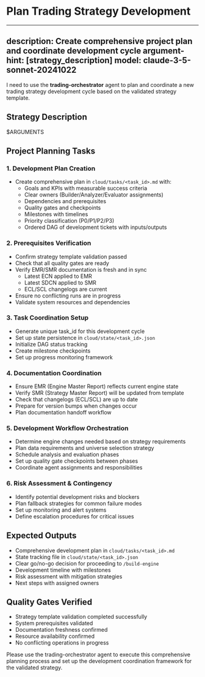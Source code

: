 # Plan Trading Strategy Development

---
description: Create comprehensive project plan and coordinate development cycle
argument-hint: [strategy_description]
model: claude-3-5-sonnet-20241022
---

I need to use the **trading-orchestrator** agent to plan and coordinate a new trading strategy development cycle based on the validated strategy template.

## Strategy Description
$ARGUMENTS

## Project Planning Tasks

### 1. **Development Plan Creation**
- Create comprehensive plan in `cloud/tasks/<task_id>.md` with:
  - Goals and KPIs with measurable success criteria
  - Clear owners (Builder/Analyzer/Evaluator assignments)
  - Dependencies and prerequisites
  - Quality gates and checkpoints
  - Milestones with timelines
  - Priority classification (P0/P1/P2/P3)
  - Ordered DAG of development tickets with inputs/outputs

### 2. **Prerequisites Verification**
- Confirm strategy template validation passed
- Check that all quality gates are ready
- Verify EMR/SMR documentation is fresh and in sync
  - Latest ECN applied to EMR
  - Latest SDCN applied to SMR
  - ECL/SCL changelogs are current
- Ensure no conflicting runs are in progress
- Validate system resources and dependencies

### 3. **Task Coordination Setup**
- Generate unique task_id for this development cycle
- Set up state persistence in `cloud/state/<task_id>.json`
- Initialize DAG status tracking
- Create milestone checkpoints
- Set up progress monitoring framework

### 4. **Documentation Coordination**
- Ensure EMR (Engine Master Report) reflects current engine state
- Verify SMR (Strategy Master Report) will be updated from template
- Check that changelogs (ECL/SCL) are up to date
- Prepare for version bumps when changes occur
- Plan documentation handoff workflow

### 5. **Development Workflow Orchestration**
- Determine engine changes needed based on strategy requirements
- Plan data requirements and universe selection strategy
- Schedule analysis and evaluation phases
- Set up quality gate checkpoints between phases
- Coordinate agent assignments and responsibilities

### 6. **Risk Assessment & Contingency**
- Identify potential development risks and blockers
- Plan fallback strategies for common failure modes
- Set up monitoring and alert systems
- Define escalation procedures for critical issues

## Expected Outputs
- Comprehensive development plan in `cloud/tasks/<task_id>.md`
- State tracking file in `cloud/state/<task_id>.json`
- Clear go/no-go decision for proceeding to `/build-engine`
- Development timeline with milestones
- Risk assessment with mitigation strategies
- Next steps with assigned owners

## Quality Gates Verified
- Strategy template validation completed successfully
- System prerequisites validated
- Documentation freshness confirmed
- Resource availability confirmed
- No conflicting operations in progress

Please use the trading-orchestrator agent to execute this comprehensive planning process and set up the development coordination framework for the validated strategy.